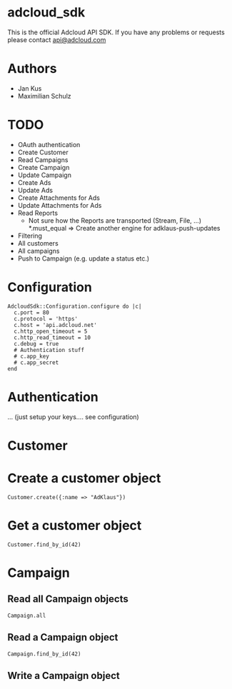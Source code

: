 # adcloud_sdk

This is the official Adcloud API SDK. If you have any problems or requests please contact api@adcloud.com

# Authors

* Jan Kus
* Maximilian Schulz

# TODO

* OAuth authentication
* Create Customer
* Read Campaigns
* Create Campaign
* Update Campaign
* Create Ads
* Update Ads
* Create Attachments for Ads
* Update Attachments for Ads
* Read Reports
  * Not sure how the Reports are transported (Stream, File, ...)
*.must_equal => Create another engine for adklaus-push-updates
* Filtering
* All customers
* All campaigns
* Push to Campaign (e.g. update a status etc.)

# Configuration

    AdcloudSdk::Configuration.configure do |c|
      c.port = 80
      c.protocol = 'https'
      c.host = 'api.adcloud.net'
      c.http_open_timeout = 5
      c.http_read_timeout = 10
      c.debug = true
      # Authentication stuff
      # c.app_key
      # c.app_secret
    end

# Authentication

... (just setup your keys.... see configuration)

# Customer

# Create a customer object

    Customer.create({:name => "AdKlaus"})

# Get a customer object

    Customer.find_by_id(42)

# Campaign

## Read all Campaign objects

    Campaign.all

## Read a Campaign object

    Campaign.find_by_id(42)

## Write a Campaign object

